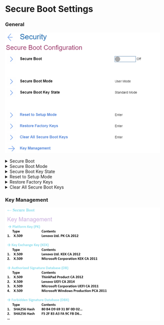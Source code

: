 # Secure Boot Settings #
### General ###
![](./img/secureboot.png)

<details><summary>Secure Boot</summary>
One of 2 possible options:

1.	On – prevent unauthorized operating systems from running at boot time. Default, if ‘OS Optimized Defaults’ has value ‘On’.
2.	Off – allow to run any operating systems at boot time. Default, if ‘OS Optimized Defaults’ has value ‘Off.

| WMI Setting name | Values |
|:---|:---|
|  |  |
</details>


<details><summary>Secure Boot Mode</summary>
Shows whether the platform is operating in one of 2 possible modes:

1.	Setup mode
2.	**User mode** - default.

| WMI Setting name | Values |
|:---|:---|
|  |  |
</details>


<details><summary>Secure Boot Key State</summary>
Shows whether the secure boot mode is in one of two possible modes:

1.	Custom mode
2.	**Standard mode** - default.

| WMI Setting name | Values |
|:---|:---|
|  |  |
</details>


<details><summary>Reset to Setup Mode</summary>
This option is used to clear the current Platform Key and put the system into setup mode. You can install your own Platform Key and customize the Secure Boot signature databases in setup mode.
The option requires additional confirmation.

**Note**. Secure Boot Mode will be set to Custom Mode.

| WMI Setting name | Values |
|:---|:---|
|  |  |
</details>


<details><summary>Restore Factory Keys</summary>
This option is used to restore all keys and certificates in Secure Boot databases to factory defaults. Any customized Secure Boot settings will be erased, and the default Platform key will be re-established along with the original signature databases including certificate for Microsoft (R) Windows 10 (R).<br>
The option requires additional confirmation.

| WMI Setting name | Values |
|:---|:---|
|  |  |
</details>


<details><summary>Clear All Secure Boot Keys</summary>
This option is used to clear all keys and certificates in Secure Boot databases. You can install your own keys and certificates after selecting this option.<br>
The option requires additional confirmation.

| WMI Setting name | Values |
|:---|:---|
|  |  |
</details>


### Key Management ###
![](./img/securebootkeysmanagement.png)